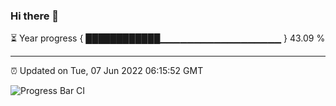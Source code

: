 ### Hi there 👋

⏳ Year progress { ████████████▁▁▁▁▁▁▁▁▁▁▁▁▁▁▁▁▁▁ } 43.09 %

---

⏰ Updated on Tue, 07 Jun 2022 06:15:52 GMT

![Progress Bar CI](https://github.com/liununu/liununu/workflows/Progress%20Bar%20CI/badge.svg)
